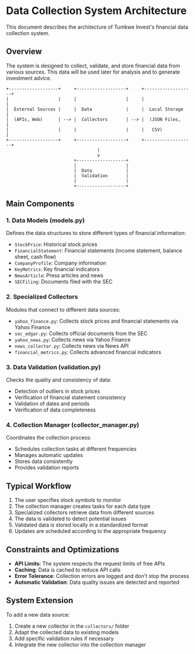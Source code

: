 # Data Collection System Architecture

This document describes the architecture of Tumkwe Invest's financial data collection system.

## Overview

The system is designed to collect, validate, and store financial data from various sources. This data will be used later for analysis and to generate investment advice.

```
+-------------------+     +-------------------+     +-------------------+
|                   |     |                   |     |                   |
|  External Sources |     |  Data             |     |  Local Storage    |
|  (APIs, Web)      | --> |  Collectors       | --> |  (JSON Files,     |
|                   |     |                   |     |   CSV)            |
+-------------------+     +-------------------+     +-------------------+
                                   |
                                   v
                          +-------------------+
                          |                   |
                          |  Data             |
                          |  Validation       |
                          |                   |
                          +-------------------+
```

## Main Components

### 1. Data Models (models.py)

Defines the data structures to store different types of financial information:

- `StockPrice`: Historical stock prices
- `FinancialStatement`: Financial statements (income statement, balance sheet, cash flow)
- `CompanyProfile`: Company information
- `KeyMetrics`: Key financial indicators
- `NewsArticle`: Press articles and news
- `SECFiling`: Documents filed with the SEC

### 2. Specialized Collectors

Modules that connect to different data sources:

- `yahoo_finance.py`: Collects stock prices and financial statements via Yahoo Finance
- `sec_edgar.py`: Collects official documents from the SEC
- `yahoo_news.py`: Collects news via Yahoo Finance
- `news_collector.py`: Collects news via News API
- `financial_metrics.py`: Collects advanced financial indicators

### 3. Data Validation (validation.py)

Checks the quality and consistency of data:

- Detection of outliers in stock prices
- Verification of financial statement consistency
- Validation of dates and periods
- Verification of data completeness

### 4. Collection Manager (collector_manager.py)

Coordinates the collection process:

- Schedules collection tasks at different frequencies
- Manages automatic updates
- Stores data consistently
- Provides validation reports

## Typical Workflow

1. The user specifies stock symbols to monitor
2. The collection manager creates tasks for each data type
3. Specialized collectors retrieve data from different sources
4. The data is validated to detect potential issues
5. Validated data is stored locally in a standardized format
6. Updates are scheduled according to the appropriate frequency

## Constraints and Optimizations

- **API Limits**: The system respects the request limits of free APIs
- **Caching**: Data is cached to reduce API calls
- **Error Tolerance**: Collection errors are logged and don't stop the process
- **Automatic Validation**: Data quality issues are detected and reported

## System Extension

To add a new data source:

1. Create a new collector in the `collectors/` folder
2. Adapt the collected data to existing models
3. Add specific validation rules if necessary
4. Integrate the new collector into the collection manager
